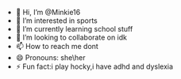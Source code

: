 - 👋 Hi, I’m @Minkie16
- 👀 I’m interested in sports
- 🌱 I’m currently learning school stuff
- 💞️ I’m looking to collaborate on idk
- 📫 How to reach me dont
- 😄 Pronouns: she\her
- ⚡ Fun fact:i play hocky,i have adhd and dyslexia

<!---
Minkie16/Minkie16 is a ✨ special ✨ repository because its `README.md` (this file) appears on your GitHub profile.
You can click the Preview link to take a look at your changes.
--->
